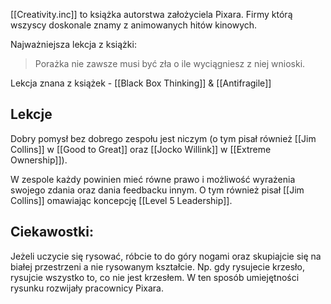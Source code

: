 [[Creativity.inc]] to książka autorstwa założyciela Pixara. Firmy którą wszyscy doskonale znamy z animowanych hitów kinowych.

Najważniejsza lekcja z książki: 
> Porażka nie zawsze musi być zła o ile wyciągniesz z niej wnioski.

Lekcja znana z książek - [[Black Box Thinking]] & [[Antifragile]]

## Lekcje
Dobry pomysł bez dobrego zespołu jest niczym (o tym pisał również [[Jim Collins]] w [[Good to Great]] oraz [[Jocko Willink]] w [[Extreme Ownership]]).

W zespole każdy powinien mieć równe prawo i możliwość wyrażenia swojego zdania oraz dania feedbacku innym. O tym również pisał [[Jim Collins]] omawiając koncepcję [[Level 5 Leadership]].

## Ciekawostki: 
Jeżeli uczycie się rysować, róbcie to do góry nogami oraz skupiajcie się na białej przestrzeni a nie rysowanym kształcie. Np. gdy rysujecie krzesło, rysujcie wszystko to, co nie jest krzesłem. W ten sposób umiejętności rysunku rozwijały pracownicy Pixara.